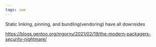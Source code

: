 ```yaml
---
tags: swe
---
```


Static linking, pinning, and bundling(vendoring) have all downsides

<https://blogs.gentoo.org/mgorny/2021/02/19/the-modern-packagers-security-nightmare/>